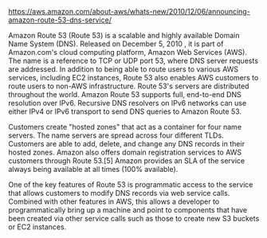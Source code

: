 https://aws.amazon.com/about-aws/whats-new/2010/12/06/announcing-amazon-route-53-dns-service/  

Amazon Route 53 (Route 53) is a scalable and highly available Domain Name System (DNS). Released on December 5, 2010  , it is part of Amazon.com's cloud computing platform, Amazon Web Services (AWS). The name is a reference to TCP or UDP port 53, where DNS server requests are addressed. In addition to being able to route users to various AWS services, including EC2 instances, Route 53 also enables AWS customers to route users to non-AWS infrastructure. Route 53's servers are distributed throughout the world. Amazon Route 53 supports full, end-to-end DNS resolution over IPv6. Recursive DNS resolvers on IPv6 networks can use either IPv4 or IPv6 transport to send DNS queries to Amazon Route 53. 

Customers create "hosted zones" that act as a container for four name servers. The name servers are spread across four different TLDs. Customers are able to add, delete, and change any DNS records in their hosted zones. Amazon also offers domain registration services to AWS customers through Route 53.[5] Amazon provides an SLA of the service always being available at all times (100% available).

One of the key features of Route 53 is programmatic access to the service that allows customers to modify DNS records via web service calls. Combined with other features in AWS, this allows a developer to programmatically bring up a machine and point to components that have been created via other service calls such as those to create new S3 buckets or EC2 instances.
